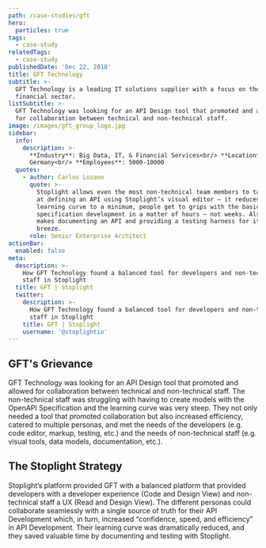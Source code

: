 ```yaml
---
path: /case-studies/gft
hero:
  particles: true
tags:
  - case-study
relatedTags:
  - case-study
publishedDate: 'Dec 22, 2018'
title: GFT Technology
subtitle: >-
  GFT Technology is a leading IT solutions supplier with a focus on the
  financial sector.
listSubtitle: >-
  GFT Technology was looking for an API Design tool that promoted and allowed
  for collaboration between technical and non-technical staff.
image: /images/gft_group_logo.jpg
sidebar:
  info:
    description: >-
      **Industry**: Big Data, IT, & Financial Services<br/> **Location**:
      Germany<br/> **Employees**: 5000-10000
  quotes:
    - author: Carlos Lozano
      quote: >-
        Stoplight allows even the most non-technical team members to take a shot
        at defining an API using Stoplight’s visual editor — it reduces the
        learning curve to a minimum, people get to grips with the basics of API
        specification development in a matter of hours — not weeks. Also, it
        makes documenting an API and providing a testing harness for it a
        breeze.
      role: Senior Enterprise Architect
actionBar:
  enabled: false
meta:
  description: >-
    How GFT Technology found a balanced tool for developers and non-technical
    staff in Stoplight
  title: GFT | Stoplight
  twitter:
    description: >-
      How GFT Technology found a balanced tool for developers and non-technical
      staff in Stoplight
    title: GFT | Stoplight
    username: '@stoplightio'
---
```


## GFT's Grievance

GFT Technology was looking for an API Design tool that promoted and allowed for collaboration between technical and non-technical staff. The non-technical staff was struggling with having to create models with the OpenAPI Specification and the learning curve was very steep. They not only needed a tool that promoted collaboration but also increased efficiency, catered to multiple personas, and met the needs of the developers (e.g. code editor, markup, testing, etc.) and the needs of non-technical staff (e.g. visual tools, data models, documentation, etc.).

## The Stoplight Strategy

Stoplight’s platform provided GFT with a balanced platform that provided developers with a developer experience (Code and Design View) and non-technical staff a UX (Read and Design View). The different personas could collaborate seamlessly with a single source of truth for their API Development which, in turn, increased “confidence, speed, and efficiency” in API Development. Their learning curve was dramatically reduced, and they saved valuable time by documenting and testing with Stoplight.

